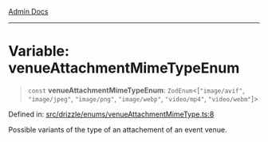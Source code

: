 [Admin Docs](/)

***

# Variable: venueAttachmentMimeTypeEnum

> `const` **venueAttachmentMimeTypeEnum**: `ZodEnum`\<\[`"image/avif"`, `"image/jpeg"`, `"image/png"`, `"image/webp"`, `"video/mp4"`, `"video/webm"`\]\>

Defined in: [src/drizzle/enums/venueAttachmentMimeType.ts:8](https://github.com/Suyash878/talawa-api/blob/4657139c817cb5935454def8fb620b05175365a9/src/drizzle/enums/venueAttachmentMimeType.ts#L8)

Possible variants of the type of an attachement of an event venue.
